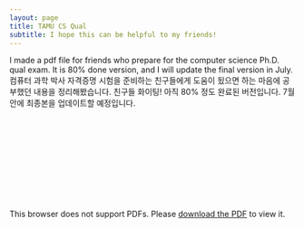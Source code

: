 ```yaml
---
layout: page
title: TAMU CS Qual
subtitle: I hope this can be helpful to my friends!
---
```

I made a pdf file for friends who prepare for the computer science Ph.D. qual exam.
It is 80% done version, and I will update the final version in July.
컴퓨터 과학 박사 자격증명 시험을 준비하는 친구들에게 도움이 됬으면 하는 마음에 공부했던 내용을 정리해봤습니다. 친구들 화이팅! 
아직 80% 정도 완료된 버전입니다. 7월안에 최종본을 업데이트할 예정입니다.

<object data="/assets/pdf/Qual_exam_note.pdf" type="application/pdf" width="700" height="400">
    <embed src="/assets/pdf/Qual_exam_note.pdf">
        <p>This browser does not support PDFs. Please <a href="/assets/pdf/Qual_exam_note.pdf">download the PDF</a> to view it.</p>
    </embed>
</object>